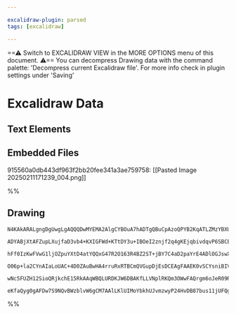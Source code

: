 ```yaml
---

excalidraw-plugin: parsed
tags: [excalidraw]

---
```

==⚠  Switch to EXCALIDRAW VIEW in the MORE OPTIONS menu of this document. ⚠== You can decompress Drawing data with the command palette: 'Decompress current Excalidraw file'. For more info check in plugin settings under 'Saving'


# Excalidraw Data

## Text Elements
## Embedded Files
915560a0db443df963f2bb20fee341a3ae759758: [[Pasted Image 20250211171239_004.png]]

%%
## Drawing
```compressed-json
N4KAkARALgngDgUwgLgAQQQDwMYEMA2AlgCYBOuA7hADTgQBuCpAzoQPYB2KqATLZMzYBXUtiRoIACyhQ4zZAHoFAc0JRJQgEYA6bGwC2CgF7N6hbEcK4OCtptbErHALRY8RMpWdx8Q1TdIEfARcZgRmBShcZQUebQAObQBmGjoghH0EDihmbgBtcDBQMBKIEm5oKABhSQBBACtcSQBVNmIARgBrABYAdgBHAHVsfqrO1JLIWEQKwn1opH5SzG5n

ADYABjXtAFZupLXujfaD3vb4+KXIGFWd+KTtDY3u+IBOeI2znjf2q4gKEjqbivdqvP6SBCEZTSbg7Q5/azKYLcDZ/ZhQUhsToIKpsfBsUgVDHWZhwXCBbITUqaXDYTrKTFCDjEXH4wkSYkcUnkrJQKmQABmhHw+AAyrBkRJBB5+RB0ZjsYNAZJuHxCgIMViEOKYJL0NLyn9GdCOOFcmhfuqIGwydg1DcLU8/gzhHAAJLEc2oPIAXT+AvImQ93A4Q

hFf0IzKwFVwG1ljOZpuYXtD4atYQQxG47R2O163R4BZ2ST+jBY7C4aD2paYrE4ADlOGJswXum3DjtLZMyswACLpKCZ7gCghhP6aYTMgCiwUy2RTYfwfyEcGIuEHWYtvSSrySOdzryeau7RA44zQqaXVvxdKHaAxQgQaKiUCEXogiGZkeUsqFwWDEggrmmyxsQmhtkkxACq8axJAKPCaJoPAbAKCAIEk3TtLgSS4AgvQ7K8+HxLKzDuOI3rqmAXaT

O06p+la2CYnAIaLoUAC+4D0ZAuBwHA4rruRxRTBCmQVGupDjEsDCEAgFAAEK0vSCYsniBIVAAxAKWnaVSEDYCIFJQG6g76OKCo4qp7LoOp7QILZtm6fppCGcZGQKXSLpMipbJEuQXJkoZjkGbyrn6AAYsKYoSuRcp4oahR6cF2ShWZWpKsQQJoMekBOS5JmpdiOp6rFMpSblIUmQASsIJpmtmZVJUZJkAPK2va2ZOgl5XJSZYWcFAYW4PowoOqgO

wNc5FUZH12SioQRjkchE15RkAAqWBQLURDKJW6DBAKfLLVNplRKQm3OWwFAQrgm6oJeR09RkU7MrUF1XSEt0QOSmJUA9TUZK9P2rfAMXKbppGYiKAAa3BrL0GzaIeSTHJ2pznJcCUQ3i+AAJqw2c2iFsWawnN87Q8ONCVGGwBjcEJkD0AQj7Zuxf2hdVXlJu+YNSQyJBzQtqqoglfPEOKCDMVWvOkCQACybQIM9uCaMEt0jvgY4izL3lqWg9MQHJ

eKfaQyg0gAFDw7S9NQvBWzblvW6gCM7AAlLKlUIMoYbkhUJvmzwyP24HvDB87bus11jUFQgrVQBWC5pqUAZDQgHtRjLHA/nrVpZMrqvcA+T4MUQkuoIXfwcCnBekI+fzCFAp7kYXEelHY9QINgOSipXcDy8QiuVyrd6oOrmulLSceMKtNP4HTVrTDFYTBJ3Fayvp6IGMDMwXoufw3tiaujkXJ6hJtK9TzPLEiux4BsfwEB/uEdMcWxQA
```
%%